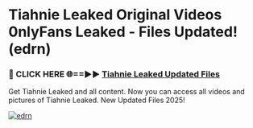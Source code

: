 # Tiahnie Leaked Original Videos 0nlyFans Leaked - Files Updated! (edrn)

<h3>🔴 CLICK HERE 🌐==►► <a href="https://tinyurl.com/2m67pmp6" rel="nofollow">Tiahnie Leaked Updated Files</a></h3>

Get Tiahnie Leaked and all content. Now you can access all videos and pictures of Tiahnie Leaked. New Updated Files 2025!

[![edrn](https://i.imgur.com/H4QAA4z.gif)](https://tinyurl.com/2m67pmp6)